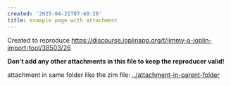 ```yaml
---
created: '2025-04-21T07:40:28'
title: example page with attachment
---
```


Created to reproduce https://discourse.joplinapp.org/t/jimmy-a-joplin-import-tool/38503/26

**Don't add any other attachments in this file to keep the reproducer valid!**

attachment in same folder like the zim file: [../attachment-in-parent-folder](./attachment-in-parent-folder)
